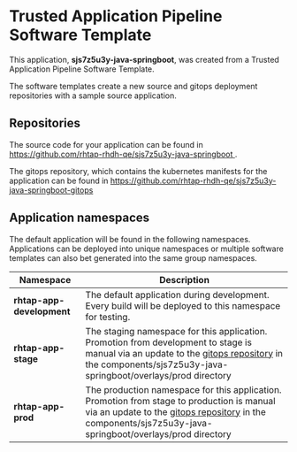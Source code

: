 # Trusted Application Pipeline Software Template

This application, **sjs7z5u3y-java-springboot**, was created from a Trusted Application Pipeline Software Template.

The software templates create a new source and gitops deployment repositories with a sample source application. 

## Repositories

The source code for your application can be found in [https://github.com/rhtap-rhdh-qe/sjs7z5u3y-java-springboot ](https://github.com/rhtap-rhdh-qe/sjs7z5u3y-java-springboot ).
 
The gitops repository, which contains the kubernetes manifests for the application can be found in 
[https://github.com/rhtap-rhdh-qe/sjs7z5u3y-java-springboot-gitops ](https://github.com/rhtap-rhdh-qe/sjs7z5u3y-java-springboot-gitops ) 

## Application namespaces 

The default application will be found in the following namespaces. Applications can be deployed into unique namespaces or multiple software templates can also bet generated into the same group namespaces.  

|  Namespace   |  Description   |  
| -------- | -------- |   
| **rhtap-app-development** | The default application during development. Every build will be deployed to this namespace for testing. | 
| **rhtap-app-stage** | The staging namespace for this application. Promotion from development to stage is manual via an update to the [gitops repository](https://github.com/rhtap-rhdh-qe/sjs7z5u3y-java-springboot-gitops ) in the components/sjs7z5u3y-java-springboot/overlays/prod directory |  
| **rhtap-app-prod** | The production namespace for this application. Promotion from stage to production is manual via an update to the [gitops repository](https://github.com/rhtap-rhdh-qe/sjs7z5u3y-java-springboot-gitops ) in the components/sjs7z5u3y-java-springboot/overlays/prod directory | 